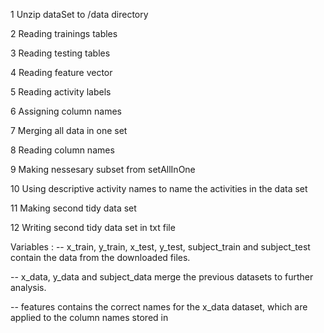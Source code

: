 1 Unzip dataSet to /data directory

2 Reading trainings tables

3 Reading testing tables

4 Reading feature vector

5 Reading activity labels

6 Assigning column names

7 Merging all data in one set

8 Reading column names

9 Making nessesary subset from setAllInOne

10 Using descriptive activity names to name the activities in the data set

11 Making second tidy data set

12 Writing second tidy data set in txt file

Variables :
-- x_train, y_train, x_test, y_test, subject_train and subject_test contain the data from the downloaded files.

-- x_data, y_data and subject_data merge the previous datasets to further analysis.

-- features contains the correct names for the x_data dataset, which are applied to the column names stored in
